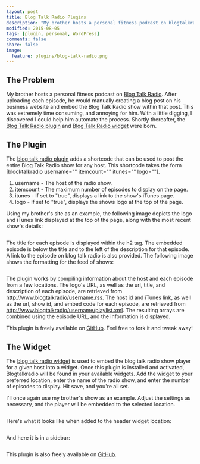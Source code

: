 ```yaml
---
layout: post
title: Blog Talk Radio Plugins
description: "My brother hosts a personal fitness podcast on blogtalkradio. After uploading each episode, he would manually creating a blog post on his business website and embed the blogtalkradio show within that post. This was extremely time consuming, and annoying for him. With a little digging, I discovered I could help him automate the process. Shortly thereafter, the blogtalkradio plugin and widget were born."
modified: 2015-08-05
tags: [plugin, personal, WordPress]
comments: false
share: false
image:
  feature: plugins/blog-talk-radio.png
---
```


## The Problem

My brother hosts a personal fitness podcast on [Blog Talk Radio](http://www.blogtalkradio.com/starkradio). After uploading each episode, he would manually creating a blog post on his business website and embed the Blog Talk Radio show within that post. This was extremely time consuming, and annoying for him. With a little digging, I discovered I could help him automate the process. Shortly thereafter, the [Blog Talk Radio plugin](https://github.com/JacobMDavidson/blogtalkradio-wordpress-plugin) and [Blog Talk Radio widget](https://github.com/JacobMDavidson/blogtalkradio-wordpress-widget) were born.

## The Plugin

The [blog talk radio plugin](https://github.com/JacobMDavidson/blogtalkradio-wordpress-plugin) adds a shortcode that can be used to post the entire Blog Talk Radio show for any host. This shortcode takes the form [blocktalkradio username="" itemcount="" itunes="" logo=""].

1. username - The host of the radio show.
2. itemcount - The maximum number of episodes to display on the page.
3. itunes - If set to "true", displays a link to the show's iTunes page.
4. logo - If set to "true", displays the shows logo at the top of the page.

Using my brother's site as an example, the following image depicts the logo and iTunes link displayed at the top of the page, along with the most recent show's details:

<figure style="text-align: center">
  <img src="{{ site.url }}/images/plugins/starkradio.png" alt="">
</figure>

The title for each episode is displayed within the h2 tag. The embedded episode is below the title and to the left of the description for that episode. A link to the episode on blog talk radio is also provided. The following image shows the formatting for the feed of shows:

<figure style="text-align: center">
  <img src="{{ site.url }}/images/plugins/starkradio2.png" alt="">
</figure>

The plugin works by compiling information about the host and each episode from a few locations. The logo's URL, as well as the url, title, and description of each episode, are retrieved from http://www.blogtalkradio/username.rss. The host id and iTunes link, as well as the url, show id, and embed code for each episode, are retrieved from http://www.blogtalkradio/username/playlist.xml. The resulting arrays are combined using the episode URL, and the information is displayed.

This plugin is freely available on [GitHub](https://github.com/JacobMDavidson/blogtalkradio-wordpress-plugin). Feel free to fork it and tweak away!

## The Widget

The [blog talk radio widget](https://github.com/JacobMDavidson/blogtalkradio-wordpress-widget) is used to embed the blog talk radio show player for a given host into a widget. Once this plugin is installed and activated, Blogtalkradio will be found in your available widgets. Add the widget to your preferred location, enter the name of the radio show, and enter the number of episodes to display. Hit save, and you're all set.

I'll once again use my brother's show as an example. Adjust the settings as necessary, and the player will be embedded to the selected location.

<figure style="text-align: center">
  <img src="{{ site.url }}/images/plugins/widget-admin-panel.png" alt="">
</figure>

Here's what it looks like when added to the header widget location:

<figure style="text-align: center">
  <img src="{{ site.url }}/images/plugins/widget-header.png" alt="">
</figure>

And here it is in a sidebar:

<figure style="text-align: center">
  <img src="{{ site.url }}/images/plugins/widget-sidebar.png" alt="">
</figure>

This plugin is also freely available on [GitHub](https://github.com/JacobMDavidson/blogtalkradio-wordpress-widget).
